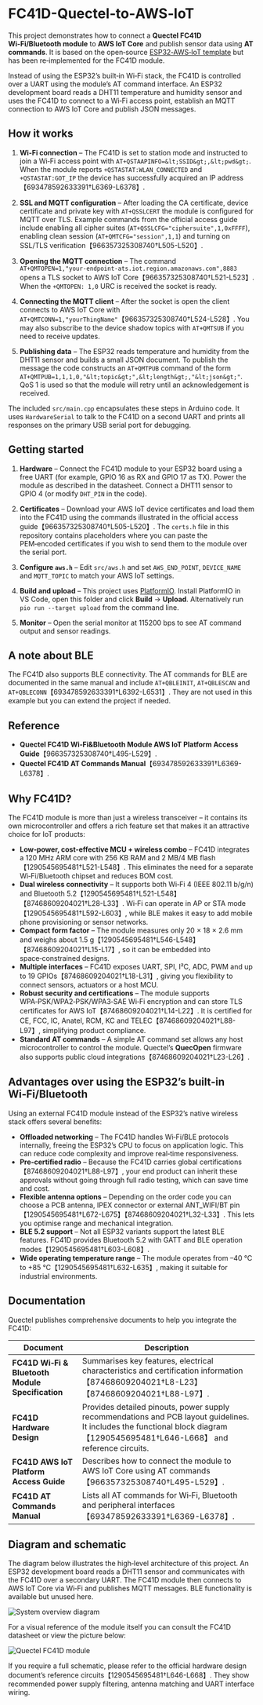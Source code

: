# FC41D-Quectel‑to‑AWS‑IoT

This project demonstrates how to connect a **Quectel FC41D Wi‑Fi/Bluetooth module** to **AWS IoT Core** and publish sensor data using **AT commands**.  It is based on the open‑source [ESP32‑AWS‑IoT template](https://github.com/survivingwithandroid/ESP32-AWS-IoT) but has been re‑implemented for the FC41D module.

Instead of using the ESP32’s built‑in Wi‑Fi stack, the FC41D is controlled over a UART using the module’s AT command interface.  An ESP32 development board reads a DHT11 temperature and humidity sensor and uses the FC41D to connect to a Wi‑Fi access point, establish an MQTT connection to AWS IoT Core and publish JSON messages.

## How it works

1. **Wi‑Fi connection** – The FC41D is set to station mode and instructed to join a Wi‑Fi access point with `AT+QSTAAPINFO=&lt;SSID&gt;,&lt;pwd&gt;`.  When the module reports `+QSTASTAT:WLAN_CONNECTED` and `+QSTASTAT:GOT_IP` the device has successfully acquired an IP address【693478592633391†L6369-L6378】.

2. **SSL and MQTT configuration** – After loading the CA certificate, device certificate and private key with `AT+QSSLCERT` the module is configured for MQTT over TLS.  Example commands from the official access guide include enabling all cipher suites (`AT+QSSLCFG="ciphersuite",1,0xFFFF`), enabling clean session (`AT+QMTCFG="session",1,1`) and turning on SSL/TLS verification【966357325308740†L505-L520】.

3. **Opening the MQTT connection** – The command `AT+QMTOPEN=1,"your‑endpoint‑ats.iot.region.amazonaws.com",8883` opens a TLS socket to AWS IoT Core【966357325308740†L521-L523】.  When the `+QMTOPEN: 1,0` URC is received the socket is ready.

4. **Connecting the MQTT client** – After the socket is open the client connects to AWS IoT Core with `AT+QMTCONN=1,"yourThingName"`【966357325308740†L524-L528】.  You may also subscribe to the device shadow topics with `AT+QMTSUB` if you need to receive updates.

5. **Publishing data** – The ESP32 reads temperature and humidity from the DHT11 sensor and builds a small JSON document.  To publish the message the code constructs an `AT+QMTPUB` command of the form `AT+QMTPUB=1,1,1,0,"&lt;topic&gt;",&lt;length&gt;,"&lt;json&gt;"`.  QoS 1 is used so that the module will retry until an acknowledgement is received.

The included `src/main.cpp` encapsulates these steps in Arduino code.  It uses `HardwareSerial` to talk to the FC41D on a second UART and prints all responses on the primary USB serial port for debugging.

## Getting started

1. **Hardware** – Connect the FC41D module to your ESP32 board using a free UART (for example, GPIO 16 as RX and GPIO 17 as TX).  Power the module as described in the datasheet.  Connect a DHT11 sensor to GPIO 4 (or modify `DHT_PIN` in the code).

2. **Certificates** – Download your AWS IoT device certificates and load them into the FC41D using the commands illustrated in the official access guide【966357325308740†L505-L520】.  The `certs.h` file in this repository contains placeholders where you can paste the PEM‑encoded certificates if you wish to send them to the module over the serial port.

3. **Configure `aws.h`** – Edit `src/aws.h` and set `AWS_END_POINT`, `DEVICE_NAME` and `MQTT_TOPIC` to match your AWS IoT settings.

4. **Build and upload** – This project uses [PlatformIO](https://platformio.org/).  Install PlatformIO in VS Code, open this folder and click **Build** → **Upload**.  Alternatively run `pio run --target upload` from the command line.

5. **Monitor** – Open the serial monitor at 115200 bps to see AT command output and sensor readings.

## A note about BLE

The FC41D also supports BLE connectivity.  The AT commands for BLE are documented in the same manual and include `AT+QBLEINIT`, `AT+QBLESCAN` and `AT+QBLECONN`【693478592633391†L6392-L6531】.  They are not used in this example but you can extend the project if needed.

## Reference

* **Quectel FC41D Wi‑Fi&Bluetooth Module AWS IoT Platform Access Guide**【966357325308740†L495-L529】.
* **Quectel FC41D AT Commands Manual**【693478592633391†L6369-L6378】.

## Why FC41D?

The FC41D module is more than just a wireless transceiver – it contains its own microcontroller and offers a rich feature set that makes it an attractive choice for IoT products:

* **Low‑power, cost‑effective MCU + wireless combo** – FC41D integrates a 120 MHz ARM core with 256 KB RAM and 2 MB/4 MB flash【1290545695481†L521-L548】.  This eliminates the need for a separate Wi‑Fi/Bluetooth chipset and reduces BOM cost.
* **Dual wireless connectivity** – It supports both Wi‑Fi 4 (IEEE 802.11 b/g/n) and Bluetooth 5.2【1290545695481†L521-L548】【87468609204021†L28-L33】.  Wi‑Fi can operate in AP or STA mode【1290545695481†L592-L603】, while BLE makes it easy to add mobile phone provisioning or sensor networks.
* **Compact form factor** – The module measures only 20 × 18 × 2.6 mm and weighs about 1.5 g【1290545695481†L546-L548】【87468609204021†L15-L17】, so it can be embedded into space‑constrained designs.
* **Multiple interfaces** – FC41D exposes UART, SPI, I²C, ADC, PWM and up to 19 GPIOs【87468609204021†L18-L31】, giving you flexibility to connect sensors, actuators or a host MCU.
* **Robust security and certifications** – The module supports WPA‑PSK/WPA2‑PSK/WPA3‑SAE Wi‑Fi encryption and can store TLS certificates for AWS IoT【87468609204021†L14-L22】.  It is certified for CE, FCC, IC, Anatel, RCM, KC and TELEC【87468609204021†L88-L97】, simplifying product compliance.
* **Standard AT commands** – A simple AT command set allows any host microcontroller to control the module.  Quectel’s **QuecOpen** firmware also supports public cloud integrations【87468609204021†L23-L26】.

## Advantages over using the ESP32’s built‑in Wi‑Fi/Bluetooth

Using an external FC41D module instead of the ESP32’s native wireless stack offers several benefits:

* **Offloaded networking** – The FC41D handles Wi‑Fi/BLE protocols internally, freeing the ESP32’s CPU to focus on application logic.  This can reduce code complexity and improve real‑time responsiveness.
* **Pre‑certified radio** – Because the FC41D carries global certifications【87468609204021†L88-L97】, your end product can inherit these approvals without going through full radio testing, which can save time and cost.
* **Flexible antenna options** – Depending on the order code you can choose a PCB antenna, IPEX connector or external ANT_WIFI/BT pin【1290545695481†L672-L675】【87468609204021†L32-L33】.  This lets you optimise range and mechanical integration.
* **BLE 5.2 support** – Not all ESP32 variants support the latest BLE features.  FC41D provides Bluetooth 5.2 with GATT and BLE operation modes【1290545695481†L603-L608】.
* **Wide operating temperature range** – The module operates from –40 °C to +85 °C【1290545695481†L632-L635】, making it suitable for industrial environments.

## Documentation

Quectel publishes comprehensive documents to help you integrate the FC41D:

| Document | Description |
|---|---|
| **FC41D Wi‑Fi & Bluetooth Module Specification** | Summarises key features, electrical characteristics and certification information【87468609204021†L8-L23】【87468609204021†L88-L97】. |
| **FC41D Hardware Design** | Provides detailed pinouts, power supply recommendations and PCB layout guidelines.  It includes the functional block diagram【1290545695481†L646-L668】 and reference circuits. |
| **FC41D AWS IoT Platform Access Guide** | Describes how to connect the module to AWS IoT Core using AT commands【966357325308740†L495-L529】. |
| **FC41D AT Commands Manual** | Lists all AT commands for Wi‑Fi, Bluetooth and peripheral interfaces【693478592633391†L6369-L6378】. |

## Diagram and schematic

The diagram below illustrates the high‑level architecture of this project.  An ESP32 development board reads a DHT11 sensor and communicates with the FC41D over a secondary UART.  The FC41D module then connects to AWS IoT Core via Wi‑Fi and publishes MQTT messages.  BLE functionality is available but unused here.

![System overview diagram](diagram.png)

For a visual reference of the module itself you can consult the FC41D datasheet or view the picture below:

![Quectel FC41D module](fc41d.png)

If you require a full schematic, please refer to the official hardware design document’s reference circuits【1290545695481†L646-L668】.  They show recommended power supply filtering, antenna matching and UART interface wiring.